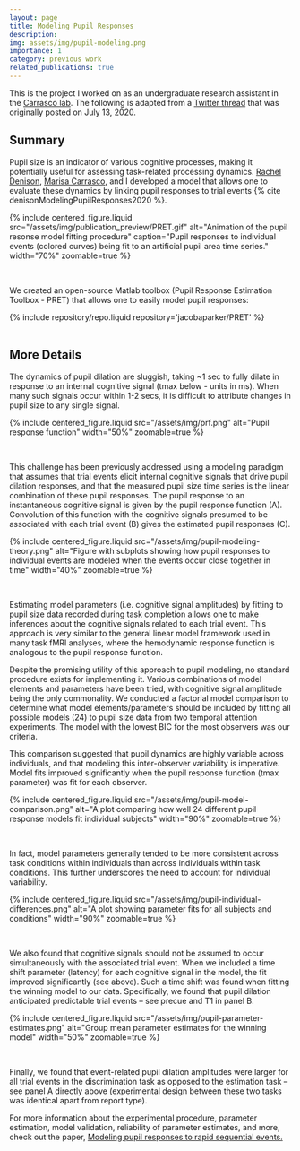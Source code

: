 ```yaml
---
layout: page
title: Modeling Pupil Responses
description: 
img: assets/img/pupil-modeling.png
importance: 1
category: previous work
related_publications: true
---
```


This is the project I worked on as an undergraduate research assistant in the [Carrasco lab](https://wp.nyu.edu/carrascolab/). The following is adapted from a [Twitter thread](https://x.com/jake_a_parker/status/1282730895624085506) that was originally posted on July 13, 2020.

## Summary

Pupil size is an indicator of various cognitive processes, making it potentially useful for assessing task-related processing dynamics. [Rachel Denison](https://sites.bu.edu/denisonlab/), [Marisa Carrasco](https://wp.nyu.edu/carrascolab/), and I developed a model that allows one to evaluate these dynamics by linking pupil responses to trial events {% cite denisonModelingPupilResponses2020 %}.

{% include centered_figure.liquid
   src="/assets/img/publication_preview/PRET.gif"
   alt="Animation of the pupil resonse model fitting procedure"
   caption="Pupil responses to individual events (colored curves) being fit to an artificial pupil area time series."
   width="70%"
   zoomable=true
%}

<br>

We created an open-source Matlab toolbox (Pupil Response Estimation Toolbox - PRET) that allows one to easily model pupil responses:
<div class="repositories d-flex flex-wrap flex-md-row flex-column justify-content-between align-items-center">
    {% include repository/repo.liquid repository='jacobaparker/PRET' %}
</div>

<br>

## More Details

The dynamics of pupil dilation are sluggish, taking ~1 sec to fully dilate in response to an internal cognitive signal (tmax below - units in ms). When many such signals occur within 1-2 secs, it is difficult to attribute changes in pupil size to any single signal.

{% include centered_figure.liquid
   src="/assets/img/prf.png"
   alt="Pupil response function"
   width="50%"
   zoomable=true
%}

<br>

This challenge has been previously addressed using a modeling paradigm that assumes that trial events elicit internal cognitive signals that drive pupil dilation responses, and that the measured pupil size time series is the linear combination of these pupil responses. The pupil response to an instantaneous cognitive signal is given by the pupil response function (A). Convolution of this function with the cognitive signals presumed to be associated with each trial event (B) gives the estimated pupil responses (C). 

{% include centered_figure.liquid
   src="/assets/img/pupil-modeling-theory.png"
   alt="Figure with subplots showing how pupil responses to individual events are modeled when the events occur close together in time"
   width="40%"
   zoomable=true
%}

<br>

Estimating model parameters (i.e. cognitive signal amplitudes) by fitting to pupil size data recorded during task completion allows one to make inferences about the cognitive signals related to each trial event. This approach is very similar to the general linear model framework used in many task fMRI analyses, where the hemodynamic response function is analogous to the pupil response function.

Despite the promising utility of this approach to pupil modeling, no standard procedure exists for implementing it. Various combinations of model elements and parameters have been tried, with cognitive signal amplitude being the only commonality. We conducted a factorial model comparison to determine what model elements/parameters should be included by fitting all possible models (24) to pupil size data from two temporal attention experiments. The model with the lowest BIC for the most observers was our criteria.

This comparison suggested that pupil dynamics are highly variable across individuals, and that modeling this inter-observer variability is imperative. Model fits improved significantly when the pupil response function (tmax parameter) was fit for each observer.

{% include centered_figure.liquid
   src="/assets/img/pupil-model-comparison.png"
   alt="A plot comparing how well 24 different pupil response models fit individual subjects"
   width="90%"
   zoomable=true
%}

<br>

In fact, model parameters generally tended to be more consistent across task conditions within individuals than across individuals within task conditions. This further underscores the need to account for individual variability.

{% include centered_figure.liquid
   src="/assets/img/pupil-individual-differences.png"
   alt="A plot showing parameter fits for all subjects and conditions"
   width="90%"
   zoomable=true
%}

<br>

We also found that cognitive signals should not be assumed to occur simultaneously with the associated trial event. When we included a time shift parameter (latency) for each cognitive signal in the model, the fit improved significantly (see above). Such a time shift was found when fitting the winning model to our data. Specifically, we found that pupil dilation anticipated predictable trial events – see precue and T1 in panel B.

{% include centered_figure.liquid
   src="/assets/img/pupil-parameter-estimates.png"
   alt="Group mean parameter estimates for the winning model"
   width="50%"
   zoomable=true
%}

<br>

Finally, we found that event-related pupil dilation amplitudes were larger for all trial events in the discrimination task as opposed to the estimation task – see panel A directly above (experimental design between these two tasks was identical apart from report type).

For more information about the experimental procedure, parameter estimation, model validation, reliability of parameter estimates, and more, check out the paper, [Modeling pupil responses to rapid sequential events.](https://link.springer.com/article/10.3758/s13428-020-01368-6)